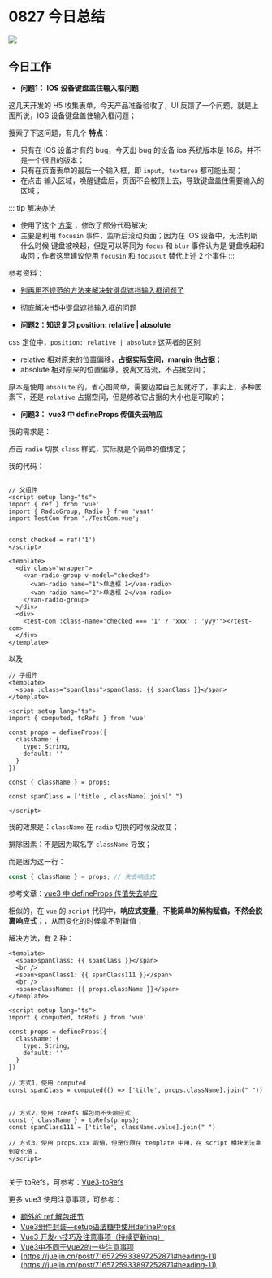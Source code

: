 # 0827 今日总结

![](https://bing.com/th?id=OHR.JejuIsland_ZH-CN8434910851_800x480.jpg)


## 今日工作

- **问题1： IOS 设备键盘盖住输入框问题**

这几天开发的 H5 收集表单，今天产品准备验收了，UI 反馈了一个问题，就是上面所说，IOS 设备键盘盖住输入框问题；

搜索了下这问题，有几个 **特点**：

- 只有在 IOS 设备才有的 bug，今天出 bug 的设备 ios 系统版本是 16.6，并不是一个很旧的版本；
- 只有在页面表单的最后一个输入框，即 `input, textarea` 都可能出现；
- 在点击 输入区域，唤醒键盘后，页面不会被顶上去，导致键盘盖住需要输入的区域；


::: tip 解决办法

- 使用了这个 [方案](https://juejin.cn/post/7169763455946194952) ，修改了部分代码解决;
- 主要是利用 `focusin` 事件，监听后滚动页面；因为在 IOS 设备中，无法判断什么时候 键盘被唤起，但是可以等同为 `focus` 和 `blur` 事件认为是 键盘唤起和收回；作者这里建议使用 `focusin`  和 `focusout` 替代上述 2 个事件
:::


参考资料：

- [别再用不规范的方法来解决软键盘遮挡输入框问题了](https://juejin.cn/post/7169763455946194952#heading-7)
- [彻底解决H5中键盘遮挡输入框的问题](https://zhuanlan.zhihu.com/p/343569217)


- **问题2：知识复习 position: relative | absolute**

css 定位中，`position: relative | absolute` 这两者的区别

- relative 相对原来的位置偏移，**占据实际空间，margin 也占据**；
- absolute 相对原来的位置偏移，脱离文档流，不占据空间；

原本是使用 `absolute` 的，省心图简单，需要边距自己加就好了，事实上，多种因素下，还是 `relative` 占据空间，但是修改它占据的大小也是可取的；


- **问题3： vue3 中 defineProps 传值失去响应**

我的需求是：

点击 `radio` 切换 `class` 样式，实际就是个简单的值绑定；

我的代码：

```vue

// 父组件
<script setup lang="ts">
import { ref } from 'vue'
import { RadioGroup, Radio } from 'vant'
import TestCom from './TestCom.vue';


const checked = ref('1')
</script>

<template>
  <div class="wrapper">
    <van-radio-group v-model="checked">
      <van-radio name="1">单选框 1</van-radio>
      <van-radio name="2">单选框 2</van-radio>
    </van-radio-group>
  </div>
  <div>
    <test-com :class-name="checked === '1' ? 'xxx' : 'yyy'"></test-com>
  </div>
</template>

```

以及

```vue
// 子组件
<template>
  <span :class="spanClass">spanClass: {{ spanClass }}</span>
</template>

<script setup lang="ts">
import { computed, toRefs } from 'vue'

const props = defineProps({
  className: {
    type: String,
    default: ''
  }
})

const { className } = props;

const spanClass = ['title', className].join(" ")

</script>

```

我的效果是：`className` 在 `radio` 切换的时候没改变；

排除因素：不是因为取名字 `className` 导致；

而是因为这一行：

```ts
const { className } = props; // 失去响应式
```

参考文章：[vue3 中 defineProps 传值失去响应](https://blog.csdn.net/tianchoy/article/details/124555481)

相似的，在 `vue` 的 `script` 代码中，**响应式变量，不能简单的解构赋值，不然会脱离响应式；**，从而变化的时候拿不到新值；


解决方法，有 2 种：

```vue
<template>
  <span>spanClass: {{ spanClass }}</span>
  <br />
  <span>spanClass1: {{ spanClass111 }}</span>
  <br />
  <span>className: {{ props.className }}</span>
</template>

<script setup lang="ts">
import { computed, toRefs } from 'vue'

const props = defineProps({
  className: {
    type: String,
    default: ''
  }
})

// 方式1，使用 computed
const spanClass = computed(() => ['title', props.className].join(" "))


// 方式2，使用 toRefs 解包而不失响应式
const { className } = toRefs(props);
const spanClass111 = ['title', className.value].join(" ")

// 方式3，使用 props.xxx 取值，但是仅限在 template 中用，在 script 模块无法拿到变化值；
</script>


```

关于 toRefs，可参考：[Vue3-toRefs](https://cn.vuejs.org/api/reactivity-utilities.html#torefs)

更多 vue3 使用注意事项，可参考：

- [额外的 ref 解包细节](https://cn.vuejs.org/guide/essentials/reactivity-fundamentals.html#ref-unwrapping-as-reactive-object-property)
- [Vue3组件封装—setup语法糖中使用defineProps](https://juejin.cn/post/7244818419601309733)
- [Vue3 开发小技巧及注意事项（持续更新ing）](https://juejin.cn/post/7108528949877014535#heading-6)
- [Vue3中不同于Vue2的一些注意事项](https://juejin.cn/post/7221802192600481847)
- [https://juejin.cn/post/7165725933897252871#heading-11](https://juejin.cn/post/7165725933897252871#heading-11)